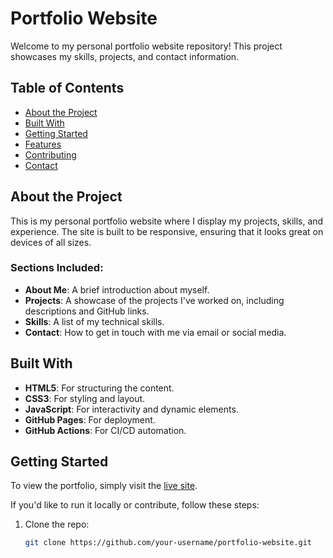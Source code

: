 # Portfolio Website

Welcome to my personal portfolio website repository! This project showcases my skills, projects, and contact information.

## Table of Contents

- [About the Project](#about-the-project)
- [Built With](#built-with)
- [Getting Started](#getting-started)
- [Features](#features)
- [Contributing](#contributing)
- [Contact](#contact)

## About the Project

This is my personal portfolio website where I display my projects, skills, and experience. The site is built to be responsive, ensuring that it looks great on devices of all sizes.

### Sections Included:

- **About Me**: A brief introduction about myself.
- **Projects**: A showcase of the projects I've worked on, including descriptions and GitHub links.
- **Skills**: A list of my technical skills.
- **Contact**: How to get in touch with me via email or social media.

## Built With

- **HTML5**: For structuring the content.
- **CSS3**: For styling and layout.
- **JavaScript**: For interactivity and dynamic elements.
- **GitHub Pages**: For deployment.
- **GitHub Actions**: For CI/CD automation.

## Getting Started

To view the portfolio, simply visit the [live site](https://rojmill.github.io/portfolio-website/).

If you'd like to run it locally or contribute, follow these steps:

1. Clone the repo:
   ```bash
   git clone https://github.com/your-username/portfolio-website.git
